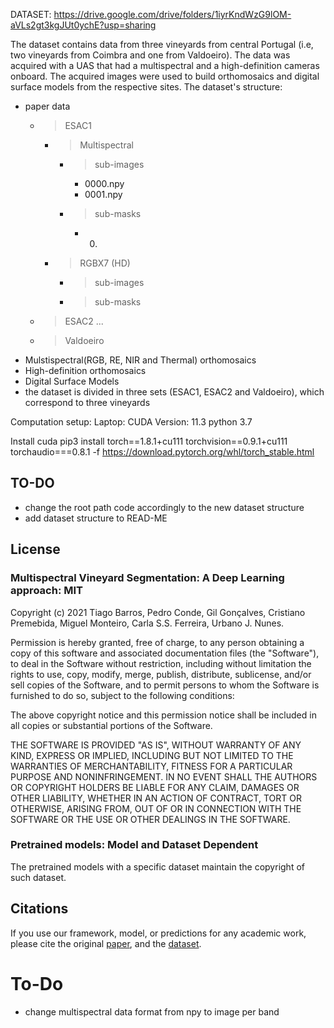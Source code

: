 
DATASET: https://drive.google.com/drive/folders/1iyrKndWzG9lOM-aVLs2gt3kgJUt0ychE?usp=sharing


The dataset contains data from three vineyards from central Portugal (i.e, two vineyards from Coimbra and one from Valdoeiro). The data was acquired with a UAS that had a multispectral and a high-definition cameras onboard. The acquired images were used to build orthomosaics and digital surface models from the respective sites. 
The dataset's structure: 

- paper data
    - > ESAC1
        - > Multispectral
            - > sub-images
                - 0000.npy
                - 0001.npy
            - > sub-masks
                - 0000.
        - > RGBX7 (HD)
            - > sub-images
            - > sub-masks
    - > ESAC2
        ...
    - > Valdoeiro 
- Mulstispectral(RGB, RE, NIR and Thermal) orthomosaics
- High-definition orthomosaics 
- Digital Surface Models 
- the dataset is divided in three sets (ESAC1, ESAC2 and Valdoeiro), which correspond to three vineyards 


Computation setup:
Laptop: CUDA Version: 11.3 
python 3.7 

Install cuda 
pip3 install torch==1.8.1+cu111 torchvision==0.9.1+cu111 torchaudio===0.8.1 -f https://download.pytorch.org/whl/torch_stable.html

## TO-DO
- change the root path code accordingly to the new dataset structure
- add dataset structure to READ-ME

## License

### Multispectral Vineyard Segmentation: A Deep Learning approach: MIT

Copyright (c) 2021 Tiago Barros, Pedro Conde, Gil Gonçalves, Cristiano Premebida, Miguel Monteiro, Carla S.S. Ferreira, Urbano J. Nunes.

Permission is hereby granted, free of charge, to any person obtaining a copy of this software and associated documentation files (the "Software"), to deal in the Software without restriction, including without limitation the rights to use, copy, modify, merge, publish, distribute, sublicense, and/or sell copies of the Software, and to permit persons to whom the Software is furnished to do so, subject to the following conditions:

The above copyright notice and this permission notice shall be included in all copies or substantial portions of the Software.

THE SOFTWARE IS PROVIDED "AS IS", WITHOUT WARRANTY OF ANY KIND, EXPRESS OR IMPLIED, INCLUDING BUT NOT LIMITED TO THE WARRANTIES OF MERCHANTABILITY, FITNESS FOR A PARTICULAR PURPOSE AND NONINFRINGEMENT. IN NO EVENT SHALL THE AUTHORS OR COPYRIGHT HOLDERS BE LIABLE FOR ANY CLAIM, DAMAGES OR OTHER LIABILITY, WHETHER IN AN ACTION OF CONTRACT, TORT OR OTHERWISE, ARISING FROM, OUT OF OR IN CONNECTION WITH THE SOFTWARE OR THE USE OR OTHER DEALINGS IN THE SOFTWARE.

### Pretrained models: Model and Dataset Dependent

The pretrained models with a specific dataset maintain the copyright of such dataset.

## Citations

If you use our framework, model, or predictions for any academic work, please cite the original [paper](https://arxiv.org/abs/2108.01200), and the [dataset](https://drive.google.com/drive/folders/1PeDqlXa-TISJcPGB2kaJ547LV5M3E_xU?usp=sharing).


# To-Do
- change multispectral data format from npy to image per band  
